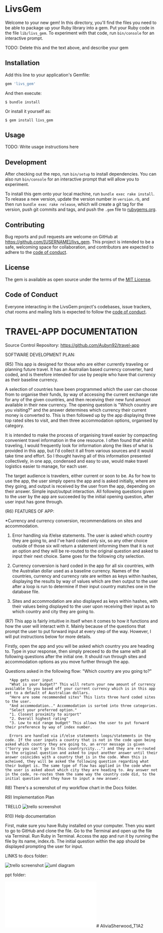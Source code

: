 # LivsGem

Welcome to your new gem! In this directory, you'll find the files you need to be able to package up your Ruby library into a gem. Put your Ruby code in the file `lib/livs_gem`. To experiment with that code, run `bin/console` for an interactive prompt.

TODO: Delete this and the text above, and describe your gem

## Installation

Add this line to your application's Gemfile:

```ruby
gem 'livs_gem'
```

And then execute:

    $ bundle install

Or install it yourself as:

    $ gem install livs_gem

## Usage

TODO: Write usage instructions here

## Development

After checking out the repo, run `bin/setup` to install dependencies. You can also run `bin/console` for an interactive prompt that will allow you to experiment.

To install this gem onto your local machine, run `bundle exec rake install`. To release a new version, update the version number in `version.rb`, and then run `bundle exec rake release`, which will create a git tag for the version, push git commits and tags, and push the `.gem` file to [rubygems.org](https://rubygems.org).

## Contributing

Bug reports and pull requests are welcome on GitHub at https://github.com/[USERNAME]/livs_gem. This project is intended to be a safe, welcoming space for collaboration, and contributors are expected to adhere to the [code of conduct](https://github.com/[USERNAME]/livs_gem/blob/master/CODE_OF_CONDUCT.md).


## License

The gem is available as open source under the terms of the [MIT License](https://opensource.org/licenses/MIT).

## Code of Conduct

Everyone interacting in the LivsGem project's codebases, issue trackers, chat rooms and mailing lists is expected to follow the [code of conduct](https://github.com/[USERNAME]/livs_gem/blob/master/CODE_OF_CONDUCT.md).




# TRAVEL-APP DOCUMENTATION

Source Control Repository: https://github.com/Aubyn92/travel-app

SOFTWARE DEVELOPMENT PLAN:

(R5) This app is designed for those who are either currently traveling or planning future travel. It has an Australian based currency converter, hard coded, and is therefore intended for use by people who have that currency as their baseline currency. 

A selection of countries have been programmed which the user can choose from to organise their funds, by way of accessing the current exchange rate for any of the given countries, and then receiving their new fund amount available in their new currency. The opening question is "Which country are you visiting?" and the answer determines which currency their current money is converted to. This is then followed up by the app displaying three top rated sites to visit, and then three accommodation options, organised by category. 

It is intended to make the process of organising travel easier by compacting convenient travel information in the one resource. I often found that whilst traveling, I would frequently look for information along the likes of what is provided in this app, but I'd collect it all from various sources and it would take time and effort. So I thought having all of this information presented collectively, in one app, condensed and easy to use, would make travel logistics easier to manage, for each user. 

The target audience is travelers, either current or soon to be. As for how to use the app, the user simply opens the app and is asked initially, where are they going, and output is received by the user from the app, depending on their answer. Simple input/output interaction. All following questions given to the user by the app are succeeded by the initial opening question, after user input has gone through.

(R6) FEATURES OF APP:

*Currency and currency conversion, recommendations on sites and accommodation.

1) Error handling via if/else statements. The user is asked which country they are going to, and I've hard coded only six, so any other choice outside of those six will return a statement informing them that it is not an option and they will be re-routed to the original question and asked to input their next choice. Same goes for the following city selection.

2) Currency conversion is hard coded in the app for all six countries, with the Australian dollar used as a baseline currency. Names of the countries, currency and currency rate are written as keys within hashes, displaying the results by way of values which are then output to the user after a loop is run to determine if their input country matches one in the database file.

3) Sites and accommodation are also displayed as keys within hashes, with their values being displayed to the user upon receiving their input as to which country and city they are going to.


(R7) This app is fairly intuitive in itself when it comes to how it functions and how the user will interact with it. Mainly because of the questions that prompt the user to put forward input at every step of the way. However, I will put instructions below for more details. 

Firstly, open the app and you will be asked which country you are heading to. Type in your response, then simply preceed to do the same with all following questions after the initial one. It should run through sites and accommodation options as you move further through the app. 

Questions asked in the following flow: "Which country are you going to?"

      *App gets user input
      "What is your budget?" This will return your new amount of currency available to you based off your current currency which is in this app set to a default of Australian dollars.
      "Here are some recommended sites" This lists three hard coded sites to the user.
      "And accommodation.." Accommodation is sorted into three categories.
      "Select your preferred option."
      "1. Closest proximity to airport"
      "2. Overall highest rating"
      "3. Low to mid range budget" This allows the user to put forward their preference by way of index number. 
       
      Errors are handled via if/else statements loops/statements in the code. If the user inputs a country that is not in the code upon being asked which country they are going to, an error message is given ("Sorry you can't go to this country/city...") and they are re-routed to the original question and asked to input another answer until their answer coincides with a country that is in the code. When this is acheived, they will be asked the following question regarding what their budget is. The same type of flow has applied in the code when the user is asked about which city they are heading to. Any answer not in the code, re-routes them the same way the country code did, to the initial question and they have to input a new answer. 

R8) There's a screenshot of my workflow chart in the Docs folder.

R9) Implementation Plan

TRELLO 
![trello screenshot](./Docs/travel_app_trello.png)


R10) Help documentation

First, make sure you have Ruby installed on your computer. Then you want to go to GitHub and clone the file. Go to the Terminal and open up the file via Terminal. Run Ruby in Terminal. Access the app and run it by running the file by its name, index.rb. The initial question within the app should be displayed prompting the user for input.


LINKS to docs folder:

![trello screenshot](./docs/travel_app_trello.png)
![uml diagram](./docs/UML_screenshot.png)

ppt folder: 

![presentation](./ppt/travel-app.pdf)# AliviaSherwood_T1A2
